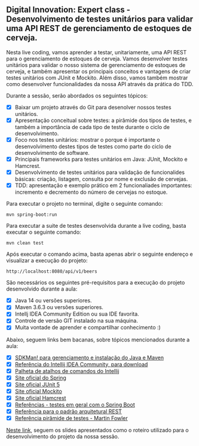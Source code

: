 ## Digital Innovation: Expert class - Desenvolvimento de testes unitários para validar uma API REST de gerenciamento de estoques de cerveja.

Nesta live coding, vamos aprender a testar, unitariamente, uma API REST para o gerenciamento de estoques de cerveja. Vamos desenvolver testes unitários para validar o nosso sistema de gerenciamento de estoques de cerveja, e também apresentar os principais conceitos e vantagens de criar testes unitários com JUnit e Mockito. Além disso, vamos também mostrar como desenvolver funcionalidades da nossa API através da prática do TDD.

Durante a sessão, serão abordados os seguintes tópicos:

-[x] Baixar um projeto através do Git para desenolver nossos testes unitários. 
-[x] Apresentação conceitual sobre testes: a pirâmide dos tipos de testes, e também a importância de cada tipo de teste durante o ciclo de desenvolvimento.
-[x] Foco nos testes unitários: mostrar o porque é importante o desenvolvimento destes tipos de testes como parte do ciclo de desenvolvimento de software.
-[x] Principais frameworks para testes unitários em Java: JUnit, Mockito e Hamcrest. 
-[x] Desenvolvimento de testes unitários para validação de funcionalides básicas: criação, listagem, consulta por nome e exclusão de cervejas.
-[x] TDD: apresentação e exemplo prático em 2 funcionaliades importantes: incremento e decremento do número de cervejas no estoque.

Para executar o projeto no terminal, digite o seguinte comando:

```shell script
mvn spring-boot:run 
```

Para executar a suite de testes desenvolvida durante a live coding, basta executar o seguinte comando:

```shell script
mvn clean test
```

Após executar o comando acima, basta apenas abrir o seguinte endereço e visualizar a execução do projeto:

```
http://localhost:8080/api/v1/beers
```

São necessários os seguintes pré-requisitos para a execução do projeto desenvolvido durante a aula:

-[x] Java 14 ou versões superiores.
-[x] Maven 3.6.3 ou versões superiores.
-[x] Intellj IDEA Community Edition ou sua IDE favorita.
-[x] Controle de versão GIT instalado na sua máquina.
-[x] Muita vontade de aprender e compartilhar conhecimento :)

Abaixo, seguem links bem bacanas, sobre tópicos mencionados durante a aula:

-[x] [SDKMan! para gerenciamento e instalação do Java e Maven](https://sdkman.io/)
-[x] [Referência do Intellij IDEA Community, para download](https://www.jetbrains.com/idea/download)
-[x] [Palheta de atalhos de comandos do Intellij](https://resources.jetbrains.com/storage/products/intellij-idea/docs/IntelliJIDEA_ReferenceCard.pdf)
-[x] [Site oficial do Spring](https://spring.io/)
-[x] [Site oficial JUnit 5](https://junit.org/junit5/docs/current/user-guide/)
-[x] [Site oficial Mockito](https://site.mockito.org/)
-[x] [Site oficial Hamcrest](http://hamcrest.org/JavaHamcrest/)
-[x] [Referências - testes em geral com o Spring Boot](https://www.baeldung.com/spring-boot-testing)
-[x] [Referência para o padrão arquitetural REST](https://restfulapi.net/)
-[x] [Referência pirâmide de testes - Martin Fowler](https://martinfowler.com/articles/practical-test-pyramid.html#TheImportanceOftestAutomation)

[Neste link](https://drive.google.com/file/d/1KPh19mvyKirorOI-UsEYHKkmZpet3Ks6/view?usp=sharing), seguem os slides apresentados como o roteiro utilizado para o desenvolvimento do projeto da nossa sessão.



